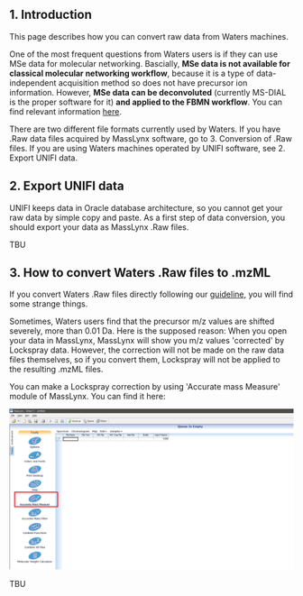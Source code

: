 ## 1. Introduction

This page describes how you can convert raw data from Waters machines.

One of the most frequent questions from Waters users is if they can use MSe data for molecular networking. 
Bascially, <b>MSe data is not available for classical molecular networking workflow</b>, because it is a type of data-independent acquisition method so does not have precursor ion information.
However, <b>MSe data can be deconvoluted</b> (currently MS-DIAL is the proper software for it) <b>and applied to the FBMN workflow</b>. You can find relevant information [here](https://ccms-ucsd.github.io/GNPSDocumentation/featurebasedmolecularnetworking-with-mzmine2/).

There are two different file formats currently used by Waters. If you have .Raw data files acquired by MassLynx software, go to 3. Conversion of .Raw files. 
If you are using Waters machines operated by UNIFI software, see 2. Export UNIFI data.

## 2. Export UNIFI data

UNIFI keeps data in Oracle database architecture, so you cannot get your raw data by simple copy and paste.
As a first step of data conversion, you should export your data as MassLynx .Raw files.

TBU

## 3. How to convert Waters .Raw files to .mzML

If you convert Waters .Raw files directly following our [guideline](https://ccms-ucsd.github.io/GNPSDocumentation/fileconversion/), you will find some strange things.

Sometimes, Waters users find that the precursor m/z values are shifted severely, more than 0.01 Da. Here is the supposed reason:
When you open your data in MassLynx, MassLynx will show you m/z values 'corrected' by Lockspray data. However, the correction will not be made on the raw data files themselves, so if you convert them, Lockspray will not be applied to the resulting .mzML files.

You can make a Lockspray correction by using 'Accurate mass Measure' module of MassLynx. You can find it here:

![img](img/conversion/Waters_guide_1.png)


TBU
